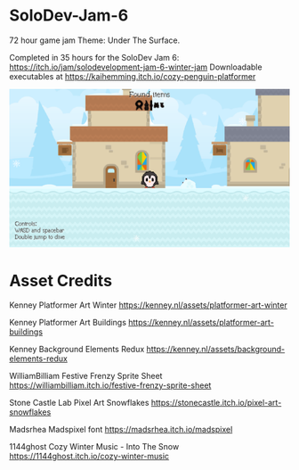 # SoloDev-Jam-6
72 hour game jam
Theme: Under The Surface.

Completed in 35 hours for the SoloDev Jam 6: https://itch.io/jam/solodevelopment-jam-6-winter-jam
Downloadable executables at https://kaihemming.itch.io/cozy-penguin-platformer

![Screenshot of game](https://github.com/KaiHemming/SoloDev-Jam-6/blob/main/screenshot.png)

# Asset Credits
Kenney Platformer Art Winter https://kenney.nl/assets/platformer-art-winter 

Kenney Platformer Art Buildings https://kenney.nl/assets/platformer-art-buildings 

Kenney Background Elements Redux https://kenney.nl/assets/background-elements-redux

WilliamBilliam Festive Frenzy Sprite Sheet https://williambilliam.itch.io/festive-frenzy-sprite-sheet 

Stone Castle Lab Pixel Art Snowflakes https://stonecastle.itch.io/pixel-art-snowflakes

Madsrhea Madspixel font https://madsrhea.itch.io/madspixel 

1144ghost Cozy Winter Music - Into The Snow https://1144ghost.itch.io/cozy-winter-music 

